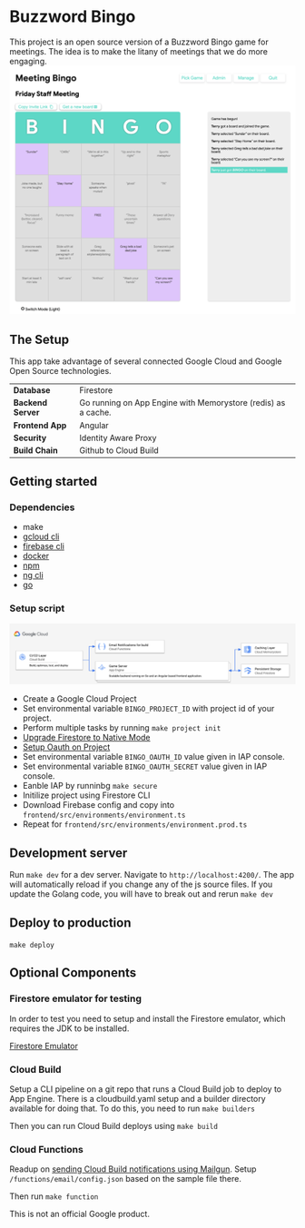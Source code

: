 # Buzzword Bingo

This project is an open source version of a Buzzword Bingo game for meetings. 
The idea is to make the litany of meetings that we do more engaging. 
![Diagram of the sustem architecture](images/screenshot.png "System Diagram")

## The Setup

This app take advantage of several connected Google Cloud and Google Open 
Source technologies. 

|    |            |
|----------|:-------------|
| **Database** |  Firestore |
| **Backend Server** | Go running on App Engine with Memorystore (redis) as a cache.    |
| **Frontend App** | Angular |
| **Security** | Identity Aware Proxy |
| **Build Chain** | Github to Cloud Build |
 

## Getting started

### Dependencies
* make
* [gcloud cli](https://cloud.google.com/sdk/gcloud)
* [firebase cli](https://firebase.google.com/docs/cli)
* [docker](https://docs.docker.com/get-docker/)
* [npm](https://www.npmjs.com/get-npm)
* [ng cli](https://cli.angular.io/)
* [go](https://golang.org/dl/)
 
### Setup script
![Diagram of the sustem architecture](images/diagram.png "System Diagram")

<!-- TODO: clean this up -->
* Create a Google Cloud Project
* Set environmental variable `BINGO_PROJECT_ID` with project id of your project.
* Perform multiple tasks by running `make project init`
* [Upgrade Firestore to Native Mode](https://cloud.google.com/datastore/docs/upgrade-to-firestore)
* [Setup Oauth on Project](https://support.google.com/cloud/answer/6158849?hl=en) 
* Set environmental variable `BINGO_OAUTH_ID` value given in IAP console.
* Set environmental variable `BINGO_OAUTH_SECRET` value given in IAP console.  
* Eanble IAP by runninbg `make secure`
* Initilize project using Firestore CLI
* Download Firebase config and copy into  `frontend/src/environments/environment.ts`
* Repeat for `frontend/src/environments/environment.prod.ts`



## Development server

Run `make dev` for a dev server. Navigate to `http://localhost:4200/`. The app will automatically reload if you change any of the js source files. If you update the Golang code, you will have to break out and rerun `make dev`


## Deploy to production

`make deploy`


## Optional Components
### Firestore emulator for testing
In order to test you need to setup and install the Firestore emulator, which 
requires the JDK to be installed. 

[Firestore Emulator](https://firebase.google.com/docs/rules/emulator-setup)

### Cloud Build
Setup a CLI pipeline on a git repo that runs a Cloud Build job to deploy to 
App Engine. There is a cloudbuild.yaml setup and a builder directory available 
for doing that.  To do this, you need to run
`make builders`

Then you can run Cloud Build deploys using `make build`

### Cloud Functions
Readup on [sending Cloud Build notifications using Mailgun](https://cloud.google.com/cloud-build/docs/configure-third-party-notifications#email_notifications). 
Setup `/functions/email/config.json` based on the sample file there. 

Then run `make function`


This is not an official Google product. 